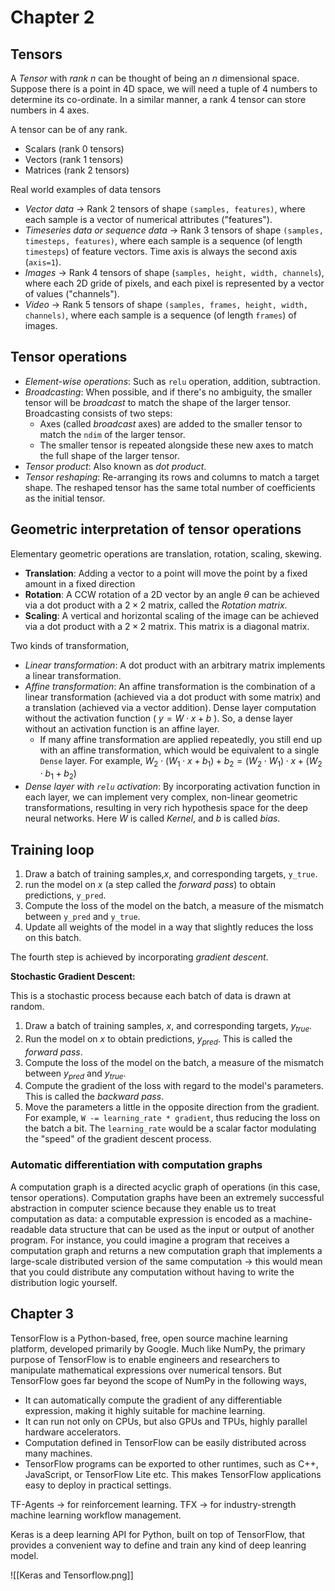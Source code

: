# Chapter 2

## Tensors

A *Tensor* with *rank* $n$ can be thought of being an $n$ dimensional space. Suppose there is a point in 4D space, we will need a tuple of 4 numbers to determine its co-ordinate. In a similar manner, a rank 4 tensor can store numbers in 4 axes.

A tensor can be of any rank.
* Scalars (rank 0 tensors)
* Vectors (rank 1 tensors)
* Matrices (rank 2 tensors)

Real world examples of data tensors

* *Vector data* $\rightarrow$ Rank 2 tensors of shape `(samples, features)`, where each sample is a vector of numerical attributes ("features").
* *Timeseries data or sequence data* $\rightarrow$ Rank 3 tensors of shape `(samples, timesteps, features)`, where each sample is a sequence (of length `timesteps`) of feature vectors. Time axis is always the second axis (`axis=1`).
* *Images* $\rightarrow$ Rank 4 tensors of shape (`samples, height, width, channels`), where each 2D gride of pixels, and each pixel is represented by a vector of values ("channels").
* *Video* $\rightarrow$ Rank 5 tensors of shape `(samples, frames, height, width, channels)`, where each sample is a sequence (of length `frames`) of images.

## Tensor operations

* *Element-wise operations*: Such as `relu` operation, addition, subtraction.
* *Broadcasting*: When possible, and if there's no ambiguity, the smaller tensor will be *broadcast* to match the shape of the larger tensor. Broadcasting consists of two steps:
	* Axes (called *broadcast* axes) are added to the smaller tensor to match the `ndim` of the larger tensor.
	* The smaller tensor is repeated alongside these new axes to match the full shape of the larger tensor.
* *Tensor product*: Also known as *dot product*.
* *Tensor reshaping*: Re-arranging its rows and columns to match a target shape. The reshaped tensor has the same total number of coefficients as the initial tensor.

## Geometric interpretation of tensor operations

Elementary geometric operations are translation, rotation, scaling, skewing.

* **Translation**: Adding a vector to a point will move the point by a fixed amount in a fixed direction
* **Rotation**: A CCW rotation of a 2D vector by an angle $\theta$ can be achieved via a dot product with a $2\times2$ matrix, called the *Rotation matrix*.
* **Scaling**: A vertical and horizontal scaling of the image can be achieved via a dot product with a $2\times2$ matrix. This matrix is a diagonal matrix.

Two kinds of transformation,

* *Linear transformation*: A dot product with an arbitrary matrix implements a linear transformation.
* *Affine transformation*: An affine transformation is the combination of a linear transformation (achieved via a dot product with some matrix) and a translation (achieved via a vector addition). Dense layer computation without the activation function ( $y = W \cdot x + b$ ). So, a dense layer without an activation function is an affine layer.
	* If many affine transformation are applied repeatedly, you still end up with an affine transformation, which would be equivalent to a single `Dense` layer. For example, $W_2 \cdot (W_1 \cdot x + b_1) + b_2 = (W_2 \cdot W_1) \cdot x + (W_2 \cdot b_1 + b_2)$
* *Dense layer with `relu` activation*: By incorporating activation function in each layer, we can implement very complex, non-linear geometric transformations, resulting in very rich hypothesis space for the deep neural networks. Here $W$ is called *Kernel*, and $b$ is called *bias*.

## Training loop

1. Draw a batch of training samples,$x$, and corresponding targets, `y_true`.
2. run the model on $x$ (a step called the *forward pass*) to obtain predictions, `y_pred`.
3. Compute the loss of the model on the batch, a measure of the mismatch between `y_pred` and `y_true`.
4. Update all weights of the model in a way that slightly reduces the loss on this batch.

The fourth step is achieved by incorporating *gradient descent*.

**Stochastic Gradient Descent:**

This is a stochastic process because each batch of data is drawn at random.

1. Draw a batch of training samples, $x$, and corresponding targets, $y_{true}$.
2. Run the model on $x$ to obtain predictions, $y_{pred}$. This is called the *forward pass*.
3. Compute the loss of the model on the batch, a measure of the mismatch between $y_{pred}$ and $y_{true}$.
4. Compute the gradient of the loss with regard to the model's parameters. This is called the *backward pass*.
5. Move the parameters a little in the opposite direction from the gradient. For example, `W -= learning_rate * gradient`, thus reducing the loss on the batch a bit. The `learning_rate` would be a scalar factor modulating the "speed" of the gradient descent process.

### Automatic differentiation with computation graphs

A computation graph is a directed acyclic graph of operations (in this case, tensor operations). Computation graphs have been an extremely successful abstraction in computer science because they enable us to treat computation as data: a computable expression is encoded as a machine-readable data structure that can be used as the input or output of another program. For instance, you could imagine a program that receives a computation graph and returns a new computation graph that implements a large-scale distributed version of the same computation $\rightarrow$ this would mean that you could distribute any computation without having to write the distribution logic yourself.

## Chapter 3

TensorFlow is a Python-based, free, open source machine learning platform, developed primarily by Google. Much like NumPy, the primary purpose of TensorFlow is to enable engineers and researchers to manipulate mathematical expressions over numerical tensors. But TensorFlow goes far beyond the scope of NumPy in the following ways,

* It can automatically compute the gradient of any differentiable expression, making it highly suitable for machine learning.
* It can run not only on CPUs, but also GPUs and TPUs, highly parallel hardware accelerators.
* Computation defined in TensorFlow can be easily distributed across many machines.
* TensorFlow programs can be exported to other runtimes, such as C++, JavaScript, or TensorFlow Lite etc. This makes TensorFlow applications easy to deploy in practical settings.

TF-Agents $\rightarrow$ for reinforcement learning.
TFX $\rightarrow$ for industry-strength machine learning workflow management.

Keras is a deep learning API for Python, built on top of TensorFlow, that provides a convenient way to define and train any kind of deep leanring model.

![[Keras and Tensorflow.png]]

